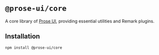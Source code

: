 # `@prose-ui/core`

A core library of [Prose UI](https://prose-ui.com), providing essential utilities and Remark plugins.

## Installation

```sh
npm install @prose-ui/core
```
